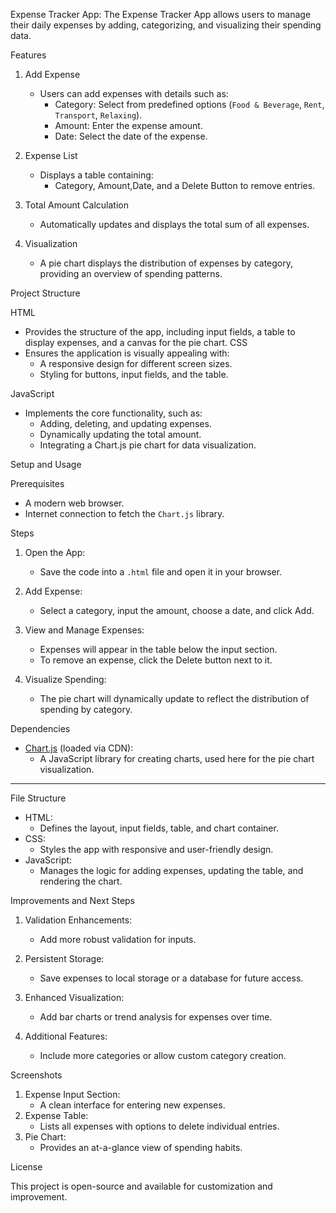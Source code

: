 Expense Tracker App:
The Expense Tracker App allows users to manage their daily expenses by adding, categorizing, and visualizing their spending data.

Features

1. Add Expense
   - Users can add expenses with details such as:
     - Category: Select from predefined options (`Food & Beverage`, `Rent`, `Transport`, `Relaxing`).
     - Amount: Enter the expense amount.
     - Date: Select the date of the expense.

2. Expense List
   - Displays a table containing:
     - Category, Amount,Date, and a Delete Button to remove entries.

3. Total Amount Calculation
   - Automatically updates and displays the total sum of all expenses.

4. Visualization
   - A pie chart displays the distribution of expenses by category, providing an overview of spending patterns.


Project Structure

HTML
- Provides the structure of the app, including input fields, a table to display expenses, and a canvas for the pie chart.
 CSS
- Ensures the application is visually appealing with:
  - A responsive design for different screen sizes.
  - Styling for buttons, input fields, and the table.

JavaScript
- Implements the core functionality, such as:
  - Adding, deleting, and updating expenses.
  - Dynamically updating the total amount.
  - Integrating a Chart.js pie chart for data visualization.

Setup and Usage

Prerequisites
- A modern web browser.
- Internet connection to fetch the `Chart.js` library.

Steps
1. Open the App:
   - Save the code into a `.html` file and open it in your browser.

2. Add Expense:
   - Select a category, input the amount, choose a date, and click Add.

3. View and Manage Expenses:
   - Expenses will appear in the table below the input section.
   - To remove an expense, click the Delete button next to it.

4. Visualize Spending:
   - The pie chart will dynamically update to reflect the distribution of spending by category.


Dependencies

- [Chart.js](https://www.chartjs.org/) (loaded via CDN):
  - A JavaScript library for creating charts, used here for the pie chart visualization.

---

File Structure

- HTML:
  - Defines the layout, input fields, table, and chart container.
- CSS:
  - Styles the app with responsive and user-friendly design.
- JavaScript:
  - Manages the logic for adding expenses, updating the table, and rendering the chart.

Improvements and Next Steps

1. Validation Enhancements:
   - Add more robust validation for inputs.
   
2. Persistent Storage:
   - Save expenses to local storage or a database for future access.

3. Enhanced Visualization:
   - Add bar charts or trend analysis for expenses over time.

4. Additional Features:
   - Include more categories or allow custom category creation.

Screenshots

1. Expense Input Section:
   - A clean interface for entering new expenses.
2. Expense Table:
   - Lists all expenses with options to delete individual entries.
3. Pie Chart:
   - Provides an at-a-glance view of spending habits.

License

This project is open-source and available for customization and improvement. 
